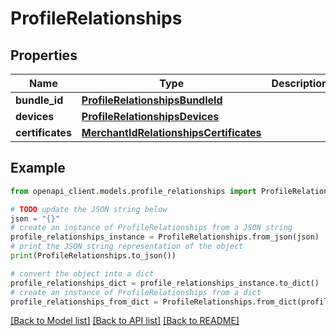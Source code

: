 # ProfileRelationships


## Properties

Name | Type | Description | Notes
------------ | ------------- | ------------- | -------------
**bundle_id** | [**ProfileRelationshipsBundleId**](ProfileRelationshipsBundleId.md) |  | [optional] 
**devices** | [**ProfileRelationshipsDevices**](ProfileRelationshipsDevices.md) |  | [optional] 
**certificates** | [**MerchantIdRelationshipsCertificates**](MerchantIdRelationshipsCertificates.md) |  | [optional] 

## Example

```python
from openapi_client.models.profile_relationships import ProfileRelationships

# TODO update the JSON string below
json = "{}"
# create an instance of ProfileRelationships from a JSON string
profile_relationships_instance = ProfileRelationships.from_json(json)
# print the JSON string representation of the object
print(ProfileRelationships.to_json())

# convert the object into a dict
profile_relationships_dict = profile_relationships_instance.to_dict()
# create an instance of ProfileRelationships from a dict
profile_relationships_from_dict = ProfileRelationships.from_dict(profile_relationships_dict)
```
[[Back to Model list]](../README.md#documentation-for-models) [[Back to API list]](../README.md#documentation-for-api-endpoints) [[Back to README]](../README.md)


